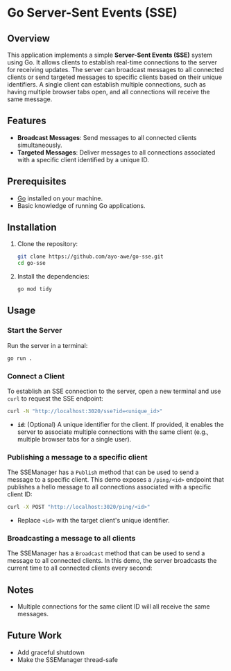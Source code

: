 # Go Server-Sent Events (SSE)

## Overview

This application implements a simple **Server-Sent Events (SSE)** system using Go. It allows clients to establish real-time connections to the server for receiving updates. The server can broadcast messages to all connected clients or send targeted messages to specific clients based on their unique identifiers. A single client can establish multiple connections, such as having multiple browser tabs open, and all connections will receive the same message.

## Features

- **Broadcast Messages**: Send messages to all connected clients simultaneously.
- **Targeted Messages**: Deliver messages to all connections associated with a specific client identified by a unique ID.

## Prerequisites

- [Go](https://golang.org/dl/) installed on your machine.
- Basic knowledge of running Go applications.

## Installation

1. Clone the repository:

   ```bash
   git clone https://github.com/ayo-awe/go-sse.git
   cd go-sse
   ```

2. Install the dependencies:
   ```bash
   go mod tidy
   ```

## Usage

### Start the Server

Run the server in a terminal:

```bash
go run .
```

### Connect a Client

To establish an SSE connection to the server, open a new terminal and use `curl` to request the SSE endpoint:

```bash
curl -N "http://localhost:3020/sse?id=<unique_id>"
```

- **`id`**: (Optional) A unique identifier for the client. If provided, it enables the server to associate multiple connections with the same client (e.g., multiple browser tabs for a single user).

### Publishing a message to a specific client

The SSEManager has a `Publish` method that can be used to send a message to a specific client. This demo exposes a `/ping/<id>` endpoint that publishes a hello message to all connections associated with a specific client ID:

```bash
curl -X POST "http://localhost:3020/ping/<id>"
```

- Replace `<id>` with the target client's unique identifier.

### Broadcasting a message to all clients

The SSEManager has a `Broadcast` method that can be used to send a message to all connected clients. In this demo, the server broadcasts the current time to all connected clients every second:

## Notes

- Multiple connections for the same client ID will all receive the same messages.

## Future Work

- Add graceful shutdown
- Make the SSEManager thread-safe
